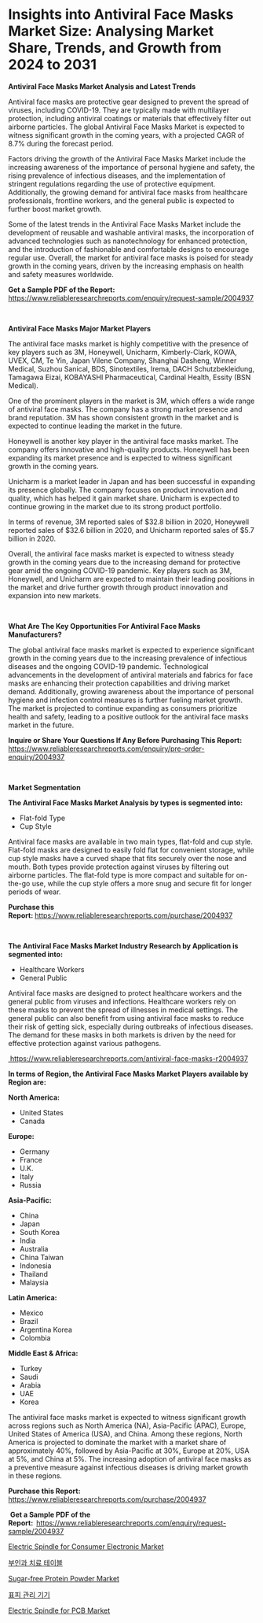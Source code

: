 <p><h1>Insights into Antiviral Face Masks Market Size: Analysing Market Share, Trends, and Growth from 2024 to 2031</h1></p><p><strong>Antiviral Face Masks Market Analysis and Latest Trends</strong></p>
<p><p>Antiviral face masks are protective gear designed to prevent the spread of viruses, including COVID-19. They are typically made with multilayer protection, including antiviral coatings or materials that effectively filter out airborne particles. The global Antiviral Face Masks Market is expected to witness significant growth in the coming years, with a projected CAGR of 8.7% during the forecast period.</p><p>Factors driving the growth of the Antiviral Face Masks Market include the increasing awareness of the importance of personal hygiene and safety, the rising prevalence of infectious diseases, and the implementation of stringent regulations regarding the use of protective equipment. Additionally, the growing demand for antiviral face masks from healthcare professionals, frontline workers, and the general public is expected to further boost market growth.</p><p>Some of the latest trends in the Antiviral Face Masks Market include the development of reusable and washable antiviral masks, the incorporation of advanced technologies such as nanotechnology for enhanced protection, and the introduction of fashionable and comfortable designs to encourage regular use. Overall, the market for antiviral face masks is poised for steady growth in the coming years, driven by the increasing emphasis on health and safety measures worldwide.</p></p>
<p><strong>Get a Sample PDF of the Report:&nbsp;</strong> <a href="https://www.reliableresearchreports.com/enquiry/request-sample/2004937">https://www.reliableresearchreports.com/enquiry/request-sample/2004937</a></p>
<p>&nbsp;</p>
<p><strong>Antiviral Face Masks Major Market Players</strong></p>
<p><p>The antiviral face masks market is highly competitive with the presence of key players such as 3M, Honeywell, Unicharm, Kimberly-Clark, KOWA, UVEX, CM, Te Yin, Japan Vilene Company, Shanghai Dasheng, Winner Medical, Suzhou Sanical, BDS, Sinotextiles, Irema, DACH Schutzbekleidung, Tamagawa Eizai, KOBAYASHI Pharmaceutical, Cardinal Health, Essity (BSN Medical).</p><p>One of the prominent players in the market is 3M, which offers a wide range of antiviral face masks. The company has a strong market presence and brand reputation. 3M has shown consistent growth in the market and is expected to continue leading the market in the future.</p><p>Honeywell is another key player in the antiviral face masks market. The company offers innovative and high-quality products. Honeywell has been expanding its market presence and is expected to witness significant growth in the coming years.</p><p>Unicharm is a market leader in Japan and has been successful in expanding its presence globally. The company focuses on product innovation and quality, which has helped it gain market share. Unicharm is expected to continue growing in the market due to its strong product portfolio.</p><p>In terms of revenue, 3M reported sales of $32.8 billion in 2020, Honeywell reported sales of $32.6 billion in 2020, and Unicharm reported sales of $5.7 billion in 2020.</p><p>Overall, the antiviral face masks market is expected to witness steady growth in the coming years due to the increasing demand for protective gear amid the ongoing COVID-19 pandemic. Key players such as 3M, Honeywell, and Unicharm are expected to maintain their leading positions in the market and drive further growth through product innovation and expansion into new markets.</p></p>
<p>&nbsp;</p>
<p><strong>What Are The Key Opportunities For Antiviral Face Masks Manufacturers?</strong></p>
<p><p>The global antiviral face masks market is expected to experience significant growth in the coming years due to the increasing prevalence of infectious diseases and the ongoing COVID-19 pandemic. Technological advancements in the development of antiviral materials and fabrics for face masks are enhancing their protection capabilities and driving market demand. Additionally, growing awareness about the importance of personal hygiene and infection control measures is further fueling market growth. The market is projected to continue expanding as consumers prioritize health and safety, leading to a positive outlook for the antiviral face masks market in the future.</p></p>
<p><strong>Inquire or Share Your Questions If Any Before Purchasing This Report:</strong> <a href="https://www.reliableresearchreports.com/enquiry/pre-order-enquiry/2004937">https://www.reliableresearchreports.com/enquiry/pre-order-enquiry/2004937</a></p>
<p>&nbsp;</p>
<p><strong>Market Segmentation</strong></p>
<p><strong>The Antiviral Face Masks Market Analysis by types is segmented into:</strong></p>
<p><ul><li>Flat-fold Type</li><li>Cup Style</li></ul></p>
<p><p>Antiviral face masks are available in two main types, flat-fold and cup style. Flat-fold masks are designed to easily fold flat for convenient storage, while cup style masks have a curved shape that fits securely over the nose and mouth. Both types provide protection against viruses by filtering out airborne particles. The flat-fold type is more compact and suitable for on-the-go use, while the cup style offers a more snug and secure fit for longer periods of wear.</p></p>
<p><strong>Purchase this Report:&nbsp;</strong><a href="https://www.reliableresearchreports.com/purchase/2004937">https://www.reliableresearchreports.com/purchase/2004937</a></p>
<p>&nbsp;</p>
<p><strong>The Antiviral Face Masks Market Industry Research by Application is segmented into:</strong></p>
<p><ul><li>Healthcare Workers</li><li>General Public</li></ul></p>
<p><p>Antiviral face masks are designed to protect healthcare workers and the general public from viruses and infections. Healthcare workers rely on these masks to prevent the spread of illnesses in medical settings. The general public can also benefit from using antiviral face masks to reduce their risk of getting sick, especially during outbreaks of infectious diseases. The demand for these masks in both markets is driven by the need for effective protection against various pathogens.</p></p>
<p><a href="https://www.reliableresearchreports.com/antiviral-face-masks-r2004937">&nbsp;https://www.reliableresearchreports.com/antiviral-face-masks-r2004937</a></p>
<p><strong>In terms of Region, the Antiviral Face Masks Market Players available by Region are:</strong></p>
<p>
    <p> <strong> North America: </strong>
        <ul>
            <li>United States</li>
            <li>Canada</li>
        </ul>
        </p> 
    <p> <strong> Europe: </strong>
        <ul>
            <li>Germany</li>
            <li>France</li>
            <li>U.K.</li>
            <li>Italy</li>
            <li>Russia</li>
        </ul>
        </p> 
    <p> <strong> Asia-Pacific: </strong>
        <ul>
            <li>China</li>
            <li>Japan</li>
            <li>South Korea</li>
            <li>India</li>
            <li>Australia</li>
            <li>China Taiwan</li>
            <li>Indonesia</li>
            <li>Thailand</li>
            <li>Malaysia</li>
        </ul>
        </p> 
    <p> <strong> Latin America: </strong>
        <ul>
            <li>Mexico</li>
            <li>Brazil</li>
            <li>Argentina Korea</li>
            <li>Colombia</li>
        </ul>
        </p> 
    <p> <strong> Middle East & Africa: </strong>
        <ul>
            <li>Turkey</li>
            <li>Saudi</li>
            <li>Arabia</li>
            <li>UAE</li>
            <li>Korea</li>
        </ul>
    </p>
    </p>
<p><p>The antiviral face masks market is expected to witness significant growth across regions such as North America (NA), Asia-Pacific (APAC), Europe, United States of America (USA), and China. Among these regions, North America is projected to dominate the market with a market share of approximately 40%, followed by Asia-Pacific at 30%, Europe at 20%, USA at 5%, and China at 5%. The increasing adoption of antiviral face masks as a preventive measure against infectious diseases is driving market growth in these regions.</p></p>
<p><strong>Purchase this Report: </strong><a href="https://www.reliableresearchreports.com/purchase/2004937">https://www.reliableresearchreports.com/purchase/2004937</a></p>
<p>&nbsp;<strong>Get a Sample PDF of the Report:&nbsp;&nbsp;</strong><a href="https://www.reliableresearchreports.com/enquiry/request-sample/2004937">https://www.reliableresearchreports.com/enquiry/request-sample/2004937</a></p>
<p><strong></strong></p>
<p><p><a href="https://github.com/Hunterico88/Market-Research-Report-List-1/blob/main/electric-spindle-for-consumer-electronic-market.md">Electric Spindle for Consumer Electronic Market</a></p><p><a href="https://github.com/Madalyell456456/Market-Research-Report-List-2/blob/main/5791238125609.md">부인과 치료 테이블</a></p><p><a href="https://issuu.com/reportprime-2/docs/sugar-free-protein-powder-market-size-2030.pptx">Sugar-free Protein Powder Market</a></p><p><a href="https://github.com/garnett961902/Market-Research-Report-List-1/blob/main/2971232125610.md">표피 관리 기기</a></p><p><a href="https://github.com/zolotuy145/Market-Research-Report-List-1/blob/main/electric-spindle-for-pcb-market.md">Electric Spindle for PCB Market</a></p></p>